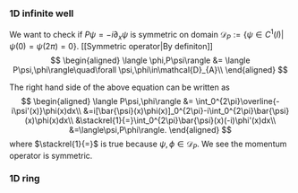 ### 1D infinite well
We want to check if $P\psi = -i\partial_x\psi$ is symmetric on domain $\mathcal{D}_P:=\{\psi\in C^1(I)|\psi(0)=\psi(2\pi) = 0\}$. [[Symmetric operator|By definiton]]
$$
\begin{aligned}
\langle \phi,P\psi\rangle &= \langle P\psi,\phi\rangle\quad\forall \psi,\phi\in\mathcal{D}_{A}\\
\end{aligned}
$$

The right hand side of the above equation can be written as
$$
\begin{aligned}
\langle P\psi,\phi\rangle &= \int_0^{2\pi}\overline{-i\psi'(x)}\phi(x)dx\\
&=i[\bar{\psi}(x)\phi(x)]_0^{2\pi}-i\int_0^{2\pi}\bar{\psi}(x)\phi(x)dx\\
&\stackrel{1}{=}\int_0^{2\pi}\bar{\psi}(x)(-i)\phi'(x)dx\\
&=\langle\psi,P\phi\rangle.
\end{aligned}
$$
where $\stackrel{1}{=}$ is true because $\psi,\phi\in\mathcal{D}_P$. We see the momentum operator is symmetric.

### 1D ring

